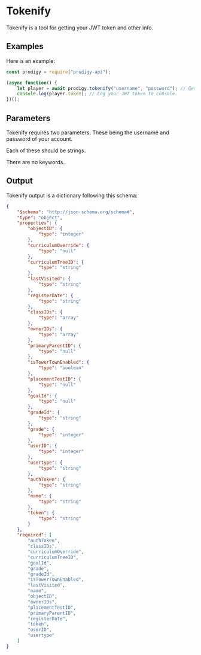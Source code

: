 # Tokenify

Tokenify is a tool for getting your JWT token and other info.

## Examples

Here is an example:
```js
const prodigy = require("prodigy-api");

(async function() {
	let player = await prodigy.tokenify("username", "password"); // Get your JWT token.
	console.log(player.token); // Log your JWT token to console.
})();
```

## Parameters

Tokenify requires two parameters.
These being the username and password of your account.

Each of these should be strings.

There are no keywords.

## Output

Tokenify output is a dictionary following this schema:
```json
{
    "$schema": "http://json-schema.org/schema#",
    "type": "object",
    "properties": {
        "objectID": {
            "type": "integer"
        },
        "curriculumOverride": {
            "type": "null"
        },
        "curriculumTreeID": {
            "type": "string"
        },
        "lastVisited": {
            "type": "string"
        },
        "registerDate": {
            "type": "string"
        },
        "classIDs": {
            "type": "array"
        },
        "ownerIDs": {
            "type": "array"
        },
        "primaryParentID": {
            "type": "null"
        },
        "isTowerTownEnabled": {
            "type": "boolean"
        },
        "placementTestID": {
            "type": "null"
        },
        "goalId": {
            "type": "null"
        },
        "gradeId": {
            "type": "string"
        },
        "grade": {
            "type": "integer"
        },
        "userID": {
            "type": "integer"
        },
        "usertype": {
            "type": "string"
        },
        "authToken": {
            "type": "string"
        },
        "name": {
            "type": "string"
        },
        "token": {
            "type": "string"
        }
    },
    "required": [
        "authToken",
        "classIDs",
        "curriculumOverride",
        "curriculumTreeID",
        "goalId",
        "grade",
        "gradeId",
        "isTowerTownEnabled",
        "lastVisited",
        "name",
        "objectID",
        "ownerIDs",
        "placementTestID",
        "primaryParentID",
        "registerDate",
        "token",
        "userID",
        "usertype"
    ]
}
```
